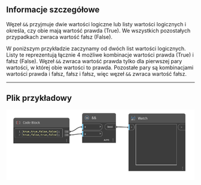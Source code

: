 ## Informacje szczegółowe
Węzeł `&&` przyjmuje dwie wartości logiczne lub listy wartości logicznych i określa, czy obie mają wartość prawda (True). We wszystkich pozostałych przypadkach zwraca wartość fałsz (False).

W poniższym przykładzie zaczynamy od dwóch list wartości logicznych. Listy te reprezentują łącznie 4 możliwe kombinacje wartości prawda (True) i fałsz (False). Węzeł `&&` zwraca wartość prawda tylko dla pierwszej pary wartości, w której obie wartości to prawda. Pozostałe pary są kombinacjami wartości prawda i fałsz, fałsz i fałsz, więc węzeł `&&` zwraca wartość fałsz.
___
## Plik przykładowy

![&&](./&&_img.jpg)
